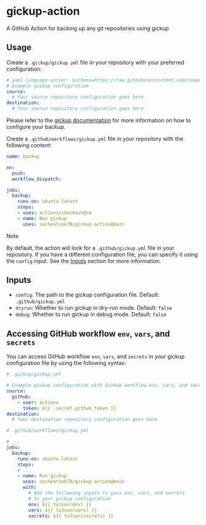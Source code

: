 # gickup-action
A GitHub Action for backing up any git repositories using gickup

## Usage
Create a `.gickup/gickup.yml` file in your repository with your preferred configuration:

```yml
# yaml-language-server: $schema=https://raw.githubusercontent.com/cooperspencer/gickup/refs/heads/main/gickup_spec.json
# Example gickup configuration
source:
  # Your source repository configuration goes here
destination:
  # Your source repository configuration goes here
```

Please refer to the [gickup documentation](https://cooperspencer.github.io/gickup-documentation/category/configuration) for more information on how to configure your backup.

Create a `.github/workflows/gickup.yml` file in your repository with the following content:
```yml
name: backup

on:
  push:
  workflow_dispatch:

jobs:
  backup:
    runs-on: ubuntu-latest
    steps:
    - uses: actions/checkout@v4
    - name: Run gickup
      uses: socheatsok78/gickup-action@main
```

> [!NOTE]
> By default, the action will look for a `.github/gickup.yml` file in your repository. If you have a different configuration file, you can specify it using the `config` input. See the [Inputs](#inputs) section for more information.

## Inputs

- `config`: The path to the gickup configuration file. Default: `.github/gickup.yml`
- `dryrun`: Whether to run gickup in dry-run mode. Default: `false`
- `debug`: Whether to run gickup in debug mode. Default: `false`

## Accessing GitHub workflow `env`, `vars`, and `secrets`

You can access GitHub workflow `env`, `vars`, and `secrets` in your gickup configuration file by using the following syntax:

```yaml
# .gickup/gickup.yml

# Example gickup configuration with GitHub workflow env, vars, and secrets
source:
  github:
    - user: actions
      token: ${{ .secret.github_token }}
destination:
  # Your destination repository configuration goes here
```

```yml
# .github/workflows/gickup.yml

# ...
jobs:
  backup:
    runs-on: ubuntu-latest
    steps:
    # ...
    - name: Run gickup
      uses: socheatsok78/gickup-action@main
      with:
        # Add the following inputs to pass env, vars, and secrets
        # to your gickup configuration
        env: ${{ toJson(env) }}
        vars: ${{ toJson(vars) }}
        secrets: ${{ toJson(secrets) }}
```
